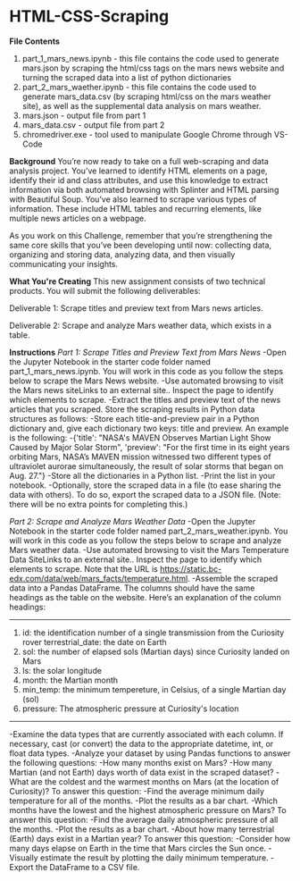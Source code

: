 # HTML-CSS-Scraping


**File Contents**
1. part_1_mars_news.ipynb - this file contains the code used to generate mars.json by scraping the html/css tags on the mars news website and turning the scraped data into a list of python dictionaries
2. part_2_mars_waether.ipynb - this file contains the code used to generate mars_data.csv (by scraping html/css on the mars weather site), as well as the supplemental data analysis on mars weather. 
3. mars.json - output file from part 1
4. mars_data.csv - output file from part 2
5. chromedriver.exe - tool used to manipulate Google Chrome through VS-Code

**Background**
You’re now ready to take on a full web-scraping and data analysis project. You’ve learned to identify HTML elements on a page, identify their id and class attributes, and use this knowledge to extract information via both automated browsing with Splinter and HTML parsing with Beautiful Soup. You’ve also learned to scrape various types of information. These include HTML tables and recurring elements, like multiple news articles on a webpage.

As you work on this Challenge, remember that you’re strengthening the same core skills that you’ve been developing until now: collecting data, organizing and storing data, analyzing data, and then visually communicating your insights.

**What You're Creating**
This new assignment consists of two technical products. You will submit the following deliverables:

Deliverable 1: Scrape titles and preview text from Mars news articles.

Deliverable 2: Scrape and analyze Mars weather data, which exists in a table.


**Instructions**
*Part 1: Scrape Titles and Preview Text from Mars News*
-Open the Jupyter Notebook in the starter code folder named part_1_mars_news.ipynb. You will work in this code as you follow the steps below to scrape the Mars News website.
-Use automated browsing to visit the Mars news siteLinks to an external site.. Inspect the page to identify which elements to scrape.
-Extract the titles and preview text of the news articles that you scraped. Store the scraping results in Python data structures as follows:
-Store each title-and-preview pair in a Python dictionary and, give each dictionary two keys: title and preview. An example is the following:
-{'title': "NASA's MAVEN Observes Martian Light Show Caused by Major Solar Storm", 
 'preview': "For the first time in its eight years orbiting Mars, NASA’s MAVEN mission witnessed two different types of ultraviolet aurorae simultaneously, the result of solar storms that began on Aug. 27."}
-Store all the dictionaries in a Python list.
-Print the list in your notebook.
-Optionally, store the scraped data in a file (to ease sharing the data with others). To do so, export the scraped data to a JSON file. (Note: there will be no extra points for completing this.)

*Part 2: Scrape and Analyze Mars Weather Data*
-Open the Jupyter Notebook in the starter code folder named part_2_mars_weather.ipynb. You will work in this code as you follow the steps below to scrape and analyze Mars weather data.
-Use automated browsing to visit the Mars Temperature Data SiteLinks to an external site.. Inspect the page to identify which elements to scrape. Note that the URL is https://static.bc-edx.com/data/web/mars_facts/temperature.html.
-Assemble the scraped data into a Pandas DataFrame. The columns should have the same headings as the table on the website. Here’s an explanation of the column headings:
***
1. id: the identification number of a single transmission from the Curiosity rover 
terrestrial_date: the date on Earth
2. sol: the number of elapsed sols (Martian days) since Curiosity landed on Mars 
3. ls: the solar longitude 
4. month: the Martian month 
5. min_temp: the minimum tempereture, in Celsius, of a single Martian day (sol) 
6. pressure: The atmospheric pressure at Curiosity's location 
***
-Examine the data types that are currently associated with each column. If necessary, cast (or convert) the data to the appropriate datetime, int, or float data types. 
-Analyze your dataset by using Pandas functions to answer the following questions: 
-How many months exist on Mars? 
-How many Martian (and not Earth) days worth of data exist in the scraped dataset? 
-What are the coldest and the warmest months on Mars (at the location of Curiosity)? To answer this question: 
-Find the average minimum daily temperature for all of the months. 
-Plot the results as a bar chart. 
-Which months have the lowest and the highest atmospheric pressure on Mars? To answer this question: 
-Find the average daily atmospheric pressure of all the months. 
-Plot the results as a bar chart. 
-About how many terrestrial (Earth) days exist in a Martian year? To answer this question: 
-Consider how many days elapse on Earth in the time that Mars circles the Sun once. 
-Visually estimate the result by plotting the daily minimum temperature. 
-Export the DataFrame to a CSV file. 
